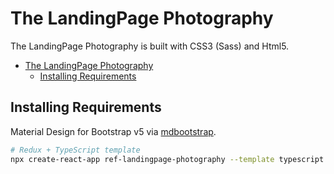 
# The LandingPage Photography
The LandingPage Photography is built with CSS3 (Sass) and Html5.
- [The LandingPage Photography](#the-landingpage-photography)
  - [Installing Requirements](#installing-requirements)



## Installing Requirements
 Material Design for Bootstrap v5 via [mdbootstrap](https://mdbootstrap.com/docs/react/getting-started/installation/). 
```bash
# Redux + TypeScript template
npx create-react-app ref-landingpage-photography --template typescript

```

